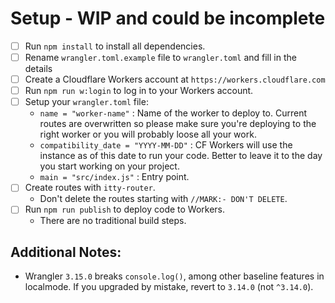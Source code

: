 # Setup - WIP and could be incomplete

- [ ] Run `npm install` to install all dependencies.
- [ ] Rename `wrangler.toml.example` file to `wrangler.toml` and fill in the details
- [ ] Create a Cloudflare Workers account at `https://workers.cloudflare.com`
- [ ] Run `npm run w:login` to log in to your Workers account.
- [ ] Setup your `wrangler.toml` file:
  - `name = "worker-name"` : Name of the worker to deploy to. Current routes are overwritten so please make sure you're deploying to the right worker or you will probably loose all your work.
  - `compatibility_date = "YYYY-MM-DD"` : CF Workers will use the instance as of this date to run your code. Better to leave it to the day you start working on your project.
  - `main = "src/index.js"` : Entry point.
- [ ] Create routes with `itty-router`.
  - Don't delete the routes starting with `//MARK:- DON'T DELETE`.
- [ ] Run `npm run publish` to deploy code to Workers.
  - There are no traditional build steps.

## Additional Notes:

- Wrangler `3.15.0` breaks `console.log()`, among other baseline features in localmode. If you upgraded by mistake, revert to `3.14.0` (not `^3.14.0`).
